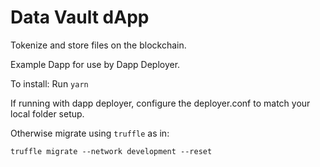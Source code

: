 # Data Vault dApp

Tokenize and store files on the blockchain.

Example Dapp for use by Dapp Deployer.

To install:
Run `yarn`

If running with dapp deployer, configure the deployer.conf to match your local folder setup.

Otherwise migrate using `truffle` as in:
```
truffle migrate --network development --reset
```


